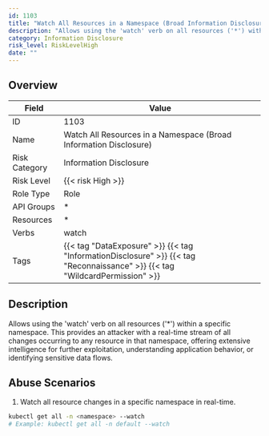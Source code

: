 ```yaml
---
id: 1103
title: "Watch All Resources in a Namespace (Broad Information Disclosure)"
description: "Allows using the 'watch' verb on all resources ('*') within a specific namespace. This provides an attacker with a real-time stream of all changes occurring to any resource in that namespace, offering extensive intelligence for further exploitation, understanding application behavior, or identifying sensitive data flows."
category: Information Disclosure
risk_level: RiskLevelHigh
date: ""
---
```


## Overview

| Field         | Value                                                                                                                        |
| ------------- | ---------------------------------------------------------------------------------------------------------------------------- |
| ID            | 1103                                                                                                                         |
| Name          | Watch All Resources in a Namespace (Broad Information Disclosure)                                                            |
| Risk Category | Information Disclosure                                                                                                       |
| Risk Level    | {{< risk High >}}                                                                                                            |
| Role Type     | Role                                                                                                                         |
| API Groups    | \*                                                                                                                           |
| Resources     | \*                                                                                                                           |
| Verbs         | watch                                                                                                                        |
| Tags          | {{< tag "DataExposure" >}} {{< tag "InformationDisclosure" >}} {{< tag "Reconnaissance" >}} {{< tag "WildcardPermission" >}} |

## Description

Allows using the 'watch' verb on all resources ('\*') within a specific namespace. This provides an attacker with a real-time stream of all changes occurring to any resource in that namespace, offering extensive intelligence for further exploitation, understanding application behavior, or identifying sensitive data flows.

## Abuse Scenarios

1. Watch all resource changes in a specific namespace in real-time.

```bash
kubectl get all -n <namespace> --watch
# Example: kubectl get all -n default --watch

```
